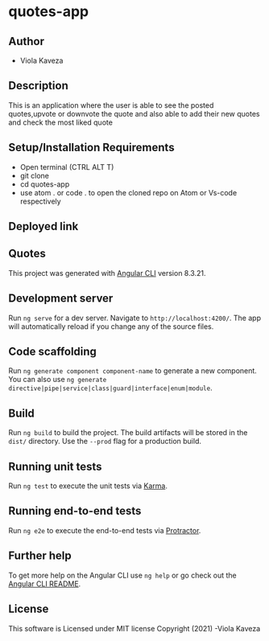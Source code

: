 # quotes-app

## Author

- Viola Kaveza

## Description

This is an application where the user is able to see the posted quotes,upvote or downvote the quote and also able to add their new quotes and check the most liked quote

## Setup/Installation Requirements

- Open terminal (CTRL ALT T)
- git clone 
- cd quotes-app
- use atom . or code . to open the cloned repo on Atom or Vs-code respectively

## Deployed link


## Quotes

This project was generated with [Angular CLI](https://github.com/angular/angular-cli) version 8.3.21.

## Development server

Run `ng serve` for a dev server. Navigate to `http://localhost:4200/`. The app will automatically reload if you change any of the source files.


## Code scaffolding

Run `ng generate component component-name` to generate a new component. You can also use `ng generate directive|pipe|service|class|guard|interface|enum|module`.

## Build

Run `ng build` to build the project. The build artifacts will be stored in the `dist/` directory. Use the `--prod` flag for a production build.


## Running unit tests

Run `ng test` to execute the unit tests via [Karma](https://karma-runner.github.io).


## Running end-to-end tests

Run `ng e2e` to execute the end-to-end tests via [Protractor](http://www.protractortest.org/).


## Further help

To get more help on the Angular CLI use `ng help` or go check out the [Angular CLI README](https://github.com/angular/angular-cli/blob/master/README.md).

## License

This software is Licensed under MIT license Copyright (2021) 
-Viola Kaveza





